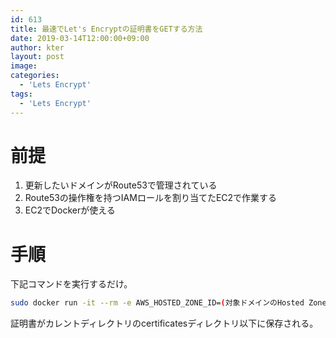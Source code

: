 ```yaml
---
id: 613
title: 最速でLet's Encryptの証明書をGETする方法
date: 2019-03-14T12:00:00+09:00
author: kter
layout: post
image: 
categories:
  - 'Lets Encrypt'
tags:
  - 'Lets Encrypt'
---
```

# 前提

1. 更新したいドメインがRoute53で管理されている
2. Route53の操作権を持つIAMロールを割り当てたEC2で作業する
3. EC2でDockerが使える

# 手順

下記コマンドを実行するだけ。

```bash
sudo docker run -it --rm -e AWS_HOSTED_ZONE_ID=(対象ドメインのHosted Zone ID)  -v $PWD:/app xenolf/lego --path=/app --email="(メールアドレス)" --domains="(対象のドメイン)" --dns route53 run
```

証明書がカレントディレクトリのcertificatesディレクトリ以下に保存される。

